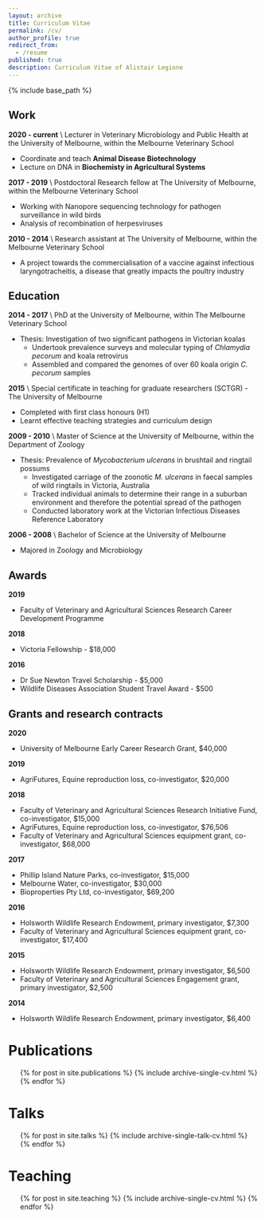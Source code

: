 ```yaml
---
layout: archive
title: Curriculum Vitae
permalink: /cv/
author_profile: true
redirect_from:
  - /resume
published: true
description: Curriculum Vitae of Alistair Legione
---
```


{% include base_path %}

## Work
__2020 - current__ \\
Lecturer in Veterinary Microbiology and Public Health at the University of Melbourne, within the Melbourne Veterinary School
* Coordinate and teach **Animal Disease Biotechnology**
* Lecture on DNA in **Biochemisty in Agricultural Systems**

__2017 - 2019__ \\
Postdoctoral Research fellow at The University of Melbourne, within the Melbourne Veterinary School
* Working with Nanopore sequencing technology for pathogen surveillance in wild birds
* Analysis of recombination of herpesviruses

__2010 - 2014__ \\
Research assistant at The University of Melbourne, within the Melbourne Veterinary School
* A project towards the commercialisation of a vaccine against infectious laryngotracheitis, a disease that greatly impacts the poultry industry

## Education
__2014 - 2017__ \\
PhD at the University of Melbourne, within The Melbourne Veterinary School
* Thesis: Investigation of two significant pathogens in Victorian koalas
     + Undertook prevalence surveys and molecular typing of *Chlamydia pecorum* and koala retrovirus
     + Assembled and compared the genomes of over 60 koala origin *C. pecorum* samples

__2015__ \\
Special certificate in teaching for graduate researchers (SCTGR) - The University of Melbourne
* Completed with first class honours (H1)
* Learnt effective teaching strategies and curriculum design

__2009 - 2010__ \\
Master of Science at the University of Melbourne, within the Department of Zoology
* Thesis: Prevalence of *Mycobacterium ulcerans* in brushtail and ringtail possums
     + Investigated carriage of the zoonotic *M. ulcerans* in faecal samples of wild ringtails in Victoria, Australia
     + Tracked individual animals to determine their range in a suburban environment and therefore the potential spread of the pathogen
     + Conducted laboratory work at the Victorian Infectious Diseases Reference Laboratory

__2006 - 2008__ \\
Bachelor of Science at the University of Melbourne
* Majored in Zoology and Microbiology

## Awards
__2019__
+ Faculty of Veterinary and Agricultural Sciences Research Career Development Programme

__2018__
+ Victoria Fellowship - $18,000

__2016__
+ Dr Sue Newton Travel Scholarship - $5,000
+ Wildlife Diseases Association Student Travel Award - $500

## Grants and research contracts
__2020__
+ University of Melbourne Early Career Research Grant, $40,000

__2019__
+ AgriFutures, Equine reproduction loss, co-investigator, $20,000

__2018__
+ Faculty of Veterinary and Agricultural Sciences Research Initiative Fund, co-investigator, $15,000
+ AgriFutures, Equine reproduction loss, co-investigator, $76,506
+ Faculty of Veterinary and Agricultural Sciences equipment grant, co-investigator, $68,000

__2017__
+ Phillip Island Nature Parks, co-investigator, $15,000
+ Melbourne Water, co-investigator, $30,000
+ Bioproperties Pty Ltd, co-investigator, $69,200

__2016__
+ Holsworth Wildlife Research Endowment, primary investigator, $7,300
+ Faculty of Veterinary and Agricultural Sciences equipment grant, co-investigator, $17,400

__2015__
+ Holsworth Wildlife Research Endowment, primary investigator, $6,500
+ Faculty of Veterinary and Agricultural Sciences Engagement grant, primary investigator, $2,500

__2014__
+ Holsworth Wildlife Research Endowment, primary investigator, $6,400


Publications
======
  <ul>{% for post in site.publications %}
    {% include archive-single-cv.html %}
  {% endfor %}</ul>
  
Talks
======
  <ul>{% for post in site.talks %}
    {% include archive-single-talk-cv.html %}
  {% endfor %}</ul>
  
Teaching
======
  <ul>{% for post in site.teaching %}
    {% include archive-single-cv.html %}
  {% endfor %}</ul>
 
